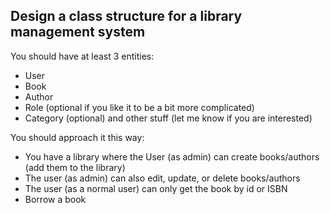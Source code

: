 ## Design a class structure for a library management system
You should have at least 3 entities:
- User
- Book
- Author
- Role (optional if you like it to be a bit more complicated)
- Category (optional) and other stuff (let me know if you are interested)

You should approach it this way:
- You have a library where the User (as admin) can create books/authors (add them to the library)
- The user (as admin) can also edit, update, or delete books/authors
- The user (as a normal user) can only get the book by id or ISBN
- Borrow a book